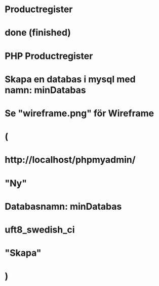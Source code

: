# Productregister
#
# done (finished)
#
#
#	PHP Productregister
#
#
#  Skapa en databas i mysql med namn:  minDatabas
#
#  Se "wireframe.png" för Wireframe
# 
#
#  (	
#	 http://localhost/phpmyadmin/ 
#	"Ny"
#	
#	Databasnamn: minDatabas
#
#	uft8_swedish_ci
#
#	"Skapa"
#						)
	
